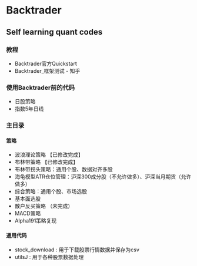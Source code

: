 # Backtrader

## Self learning quant codes

### 教程

+ Backtrader官方Quickstart
+ Backtrader_框架测试 - 知乎

### 使用Backtrader前的代码

+ 日股策略
+ 指数5年日线


### 主目录

#### 策略
+ 波浪理论策略 【已修改完成】
+ 布林带策略 【已修改完成】
+ 布林带拐头策略：通用个股、数据对齐多股
+ 海龟模型ATR仓位管理：沪深300成分股（不允许做多）、沪深当月期货（允许做多）
+ 综合策略：通用个股、市场选股
+ 基本面选股
+ 散户反买策略 （未完成）
+ MACD策略
+ Alpha191策略复现

#### 通用代码

+ stock_download : 用于下载股票行情数据并保存为csv
+ utilsJ : 用于各种股票数据处理


